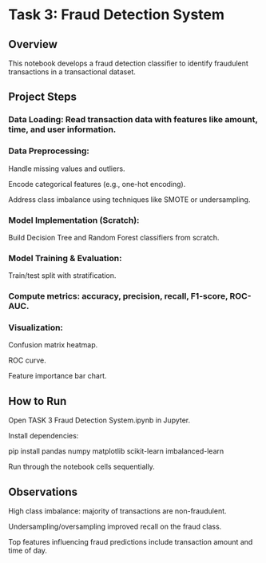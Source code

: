 # Task 3: Fraud Detection System

## Overview

This notebook develops a fraud detection classifier to identify fraudulent transactions in a transactional dataset.

## Project Steps

### Data Loading: Read transaction data with features like amount, time, and user information.

### Data Preprocessing:

Handle missing values and outliers.

Encode categorical features (e.g., one-hot encoding).

Address class imbalance using techniques like SMOTE or undersampling.

### Model Implementation (Scratch):

Build Decision Tree and Random Forest classifiers from scratch.

### Model Training & Evaluation:

Train/test split with stratification.

### Compute metrics: accuracy, precision, recall, F1-score, ROC-AUC.

### Visualization:

Confusion matrix heatmap.

ROC curve.

Feature importance bar chart.

## How to Run

Open TASK 3 Fraud Detection System.ipynb in Jupyter.

Install dependencies:

pip install pandas numpy matplotlib scikit-learn imbalanced-learn

Run through the notebook cells sequentially.

## Observations

High class imbalance: majority of transactions are non-fraudulent.

Undersampling/oversampling improved recall on the fraud class.

Top features influencing fraud predictions include transaction amount and time of day.
